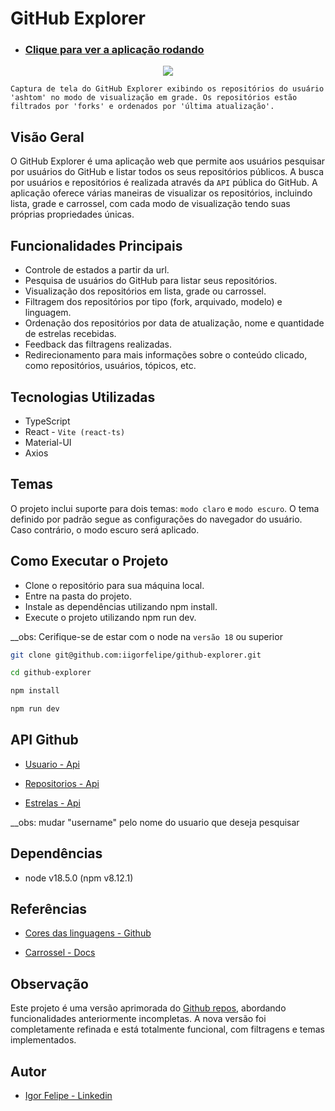 
# GitHub Explorer

- ### [Clique para ver a aplicação rodando](https://iigorfelipe.github.io/github-explorer/)

<div align="center">
  <img src="https://github.com/iigorfelipe/github/assets/87145566/9bc0986c-cb6d-418d-9228-9f23f650955a" />
</div>

`Captura de tela do GitHub Explorer exibindo os repositórios do usuário 'ashtom' no modo de visualização em grade. Os repositórios estão filtrados por 'forks' e ordenados por 'última atualização'.`

## Visão Geral

O GitHub Explorer é uma aplicação web que permite aos usuários pesquisar por usuários do GitHub e listar todos os seus repositórios públicos. A busca por usuários e repositórios é realizada através da `API` pública do GitHub. A aplicação oferece várias maneiras de visualizar os repositórios, incluindo lista, grade e carrossel, com cada modo de visualização tendo suas próprias propriedades únicas.

## Funcionalidades Principais

- Controle de estados a partir da url.
- Pesquisa de usuários do GitHub para listar seus repositórios.
- Visualização dos repositórios em lista, grade ou carrossel.
- Filtragem dos repositórios por tipo (fork, arquivado, modelo) e linguagem.
- Ordenação dos repositórios por data de atualização, nome e quantidade de estrelas recebidas.
- Feedback das filtragens realizadas.
- Redirecionamento para mais informações sobre o conteúdo clicado, como repositórios, usuários, tópicos, etc.

## Tecnologias Utilizadas

- TypeScript
- React - `Vite (react-ts)`
- Material-UI
- Axios

## Temas

O projeto inclui suporte para dois temas: `modo claro` e `modo escuro`. O tema definido por padrão segue as configurações do navegador do usuário. Caso contrário, o modo escuro será aplicado.

## Como Executar o Projeto

- Clone o repositório para sua máquina local.
- Entre na pasta do projeto.
- Instale as dependências utilizando npm install.
- Execute o projeto utilizando npm run dev.<br>

__obs: Cerifique-se de estar com o node na `versão 18` ou superior

```bash
git clone git@github.com:iigorfelipe/github-explorer.git
```

```bash
cd github-explorer
```

```bash
npm install
```

```bash
npm run dev
```

## API Github

- [Usuario - Api](https://api.github.com/users/username)

- [Repositorios - Api](https://api.github.com/users/username/repos)

- [Estrelas - Api](https://api.github.com/users/username/starred)

__obs: mudar "username" pelo nome do usuario que deseja pesquisar

## Dependências

- node v18.5.0 (npm v8.12.1)

## Referências

- [Cores das linguagens - Github](https://gist.github.com/robertpeteuil/bb2dc86f3b3e25d203664d61410bfa30)

- [Carrossel - Docs](https://www.npmjs.com/package/react-material-ui-carousel)

## Observação

Este projeto é uma versão aprimorada do [Github repos](https://github.com/iigorfelipe/github-repos), abordando funcionalidades anteriormente incompletas. A nova versão foi completamente refinada e está totalmente funcional, com filtragens e temas implementados.

## Autor

- [Igor Felipe - Linkedin](https://www.linkedin.com/in/iigor-felipe/)